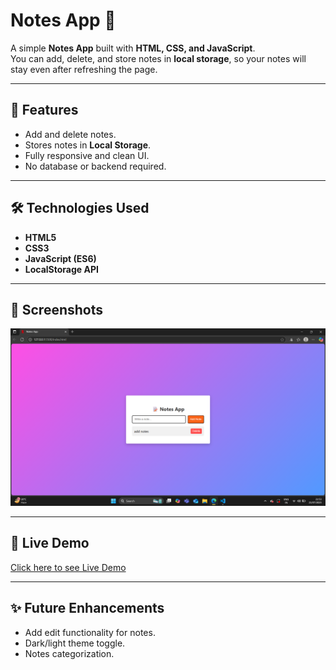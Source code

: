 # Notes App 📝

A simple **Notes App** built with **HTML, CSS, and JavaScript**.  
You can add, delete, and store notes in **local storage**, so your notes will stay even after refreshing the page.

---

## 🚀 Features
- Add and delete notes.
- Stores notes in **Local Storage**.
- Fully responsive and clean UI.
- No database or backend required.

---

## 🛠️ Technologies Used
- **HTML5**  
- **CSS3**  
- **JavaScript (ES6)**  
- **LocalStorage API**

---

## 📸 Screenshots
![Notes App Screenshot](screenshot.png)

---

## 🔗 Live Demo
[Click here to see Live Demo](your-live-demo-link)


---

## ✨ Future Enhancements
- Add edit functionality for notes.
- Dark/light theme toggle.
- Notes categorization.
